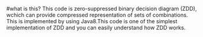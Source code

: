 #what is this?
This code is zero-suppressed binary decision diagram (ZDD), wchich can provide compressed representation of sets of combinations. This is implemented by using Java8.This code is one of the simplest implementation of ZDD and you can easily understand how ZDD works. 
